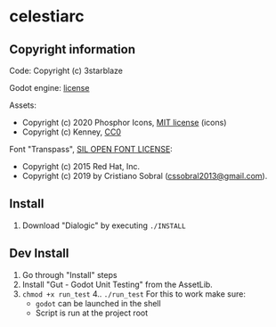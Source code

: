 # celestiarc

## Copyright information

Code: Copyright (c) 3starblaze

Godot engine: [license](godot-LICENSE)

Assets:
- Copyright (c) 2020 Phosphor Icons, [MIT license](assets/phopor-icons/LICENSE) (icons)
- Copyright (c) Kenney, [CC0](assets/COPYRIGHT)

Font "Transpass", [SIL OPEN FONT LICENSE](assets/fonts/transpass/LICENSE-OFL.txt):

- Copyright (c) 2015 Red Hat, Inc.
- Copyright (c) 2019 by Cristiano Sobral (cssobral2013@gmail.com).

## Install

1. Download "Dialogic" by executing `./INSTALL`

## Dev Install

1. Go through "Install" steps
2. Install "Gut - Godot Unit Testing" from the AssetLib.
3. `chmod +x run_test`
4.. `./run_test`
   For this to work make sure:
   - `godot` can be launched in the shell
   - Script is run at the project root
